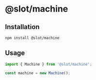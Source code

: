 # @slot/machine

## Installation

```bash
npm install @slot/machine
```

## Usage

```js
import { Machine } from '@slot/machine';

const machine = new Machine();
```